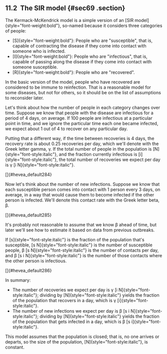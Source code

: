 ﻿11.2  The SIR model {#sec69 .section}
-------------------

The Kermack-McKendrick model is a simple version of an [SIR
model]{style="font-weight:bold"}, so-named because it considers three
categories of people:

-   [S]{style="font-weight:bold"}: People who are "susceptible\", that
    is, capable of contracting the disease if they come into contact
    with someone who is infected.
-   [I]{style="font-weight:bold"}: People who are "infectious\", that
    is, capable of passing along the disease if they come into contact
    with someone susceptible.
-   [R]{style="font-weight:bold"}: People who are "recovered\".

In the basic version of the model, people who have recovered are
considered to be immune to reinfection. That is a reasonable model for
some diseases, but not for others, so it should be on the list of
assumptions to reconsider later.

Let's think about how the number of people in each category changes over
time. Suppose we know that people with the disease are infectious for a
period of 4 days, on average. If 100 people are infectious at a
particular point in time, and we ignore the particular time each one
became infected, we expect about 1 out of 4 to recover on any particular
day.

Putting that a different way, if the time between recoveries is 4 days,
the recovery rate is about 0.25 recoveries per day, which we'll denote
with the Greek letter gamma, γ. If the total number of people in the
population is [N]{style="font-style:italic"}, and the fraction currently
infectious is [i]{style="font-style:italic"}, the total number of
recoveries we expect per day is γ [i N]{style="font-style:italic"}.

[]{#hevea_default284}

Now let's think about the number of new infections. Suppose we know that
each susceptible person comes into contact with 1 person every 3 days,
on average, in a way that would cause them to become infected if the
other person is infected. We'll denote this contact rate with the Greek
letter beta, β.

[]{#hevea_default285}

It's probably not reasonable to assume that we know β ahead of time, but
later we'll see how to estimate it based on data from previous
outbreaks.

If [s]{style="font-style:italic"} is the fraction of the population
that's susceptible, [s N]{style="font-style:italic"} is the number of
susceptible people, β [s N]{style="font-style:italic"} is the number of
contacts per day, and β [s i N]{style="font-style:italic"} is the number
of those contacts where the other person is infectious.

[]{#hevea_default286}

In summary:

-   The number of recoveries we expect per day is γ [i
    N]{style="font-style:italic"}; dividing by
    [N]{style="font-style:italic"} yields the fraction of the population
    that recovers in a day, which is γ [i]{style="font-style:italic"}.
-   The number of new infections we expect per day is β [s i
    N]{style="font-style:italic"}; dividing by
    [N]{style="font-style:italic"} yields the fraction of the population
    that gets infected in a day, which is β [s
    i]{style="font-style:italic"}.

This model assumes that the population is closed; that is, no one
arrives or departs, so the size of the population,
[N]{style="font-style:italic"}, is constant.


